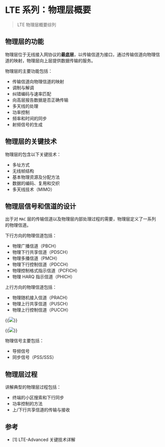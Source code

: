 # LTE 系列：物理层概要


> LTE 物理层概要综列

<!--more-->

## 物理层的功能

物理层位于无线接入网协议的**最底层**，以传输信道为接口，通过传输信道向物理信道的映射，物理层向上层提供数据传输的服务。

物理层的主要功能包括：

- 传输信道向物理信道的映射
- 调制与解调
- 纠错编码与速率匹配
- 向高层报告数据是否正确传输
- 多天线的处理
- 功率控制
- 频率和时间的同步
- 射频信号的生成

## 物理层的关键技术

物理层的包含以下关键技术：

- 多址方式
- 无线帧结构
- 基本物理资源及分配方法
- 数据的编码、复用和交织
- 多天线技术（MIMO）

## 物理层信号和信道的设计

出于对 `MAC` 层的传输信道以及物理层内部处理过程的需要，物理层定义了一系列的物理信道。

下行方向的物理信道包括：

- 物理广播信道（PBCH）
- 物理下行共享信道（PDSCH）
- 物理多播信道（PMCH）
- 物理下行控制信道（PDCCH）
- 物理控制格式指示信道（PCFICH）
- 物理 HARQ 指示信道（PHICH）

上行方向的物理信道包括：

- 物理随机接入信道（PRACH）
- 物理上行共享信道（PUSCH）
- 物理上行控制信道（PUCCH）

{{<image src="https://cdn.jsdelivr.net/gh/techkoala/techkoala.github.io@master/images/WirelessCommunication/LTE/LTE_Physical_Layer/LTE_physical_layer_12.webp" caption="下行信道映射">}}

{{<image src="https://cdn.jsdelivr.net/gh/techkoala/techkoala.github.io@master/images/WirelessCommunication/LTE/LTE_Physical_Layer/LTE_physical_layer_13.webp" caption="上行信道映射">}}

物理信号主要包括：

- 导频信号
- 同步信号（PSS/SSS）

## 物理层过程

讲解典型的物理层过程包括：

- 终端的小区搜索和下行同步
- 功率控制的方法
- 上/下行共享信道的传输与接收

## 参考

- [1] LTE-Advanced 关键技术详解

